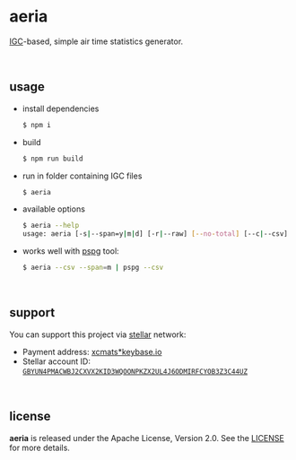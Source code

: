 # aeria

[IGC](http://www.ukiws.demon.co.uk/GFAC/documents/tech_spec_gnss.pdf)-based,
simple air time statistics generator.

<br />




## usage

* install dependencies
    ```bash
    $ npm i
    ```

* build
    ```bash
    $ npm run build
    ```

* run in folder containing IGC files
    ```bash
    $ aeria
    ```

* available options
    ```bash
    $ aeria --help
    usage: aeria [-s|--span=y|m|d] [-r|--raw] [--no-total] [--c|--csv]
    ```

* works well with [pspg] tool:
    ```bash
    $ aeria --csv --span=m | pspg --csv
    ```

</br>




## support

You can support this project via [stellar][stellar] network:

* Payment address: [xcmats*keybase.io][xcmatspayment]
* Stellar account ID: [`GBYUN4PMACWBJ2CXVX2KID3WQOONPKZX2UL4J6ODMIRFCYOB3Z3C44UZ`][addressproof]

<br />




## license

**aeria** is released under the Apache License, Version 2.0. See the
[LICENSE](https://github.com/drmats/aeria/blob/master/LICENSE)
for more details.




[pspg]: https://github.com/okbob/pspg
[stellar]: https://learn.stellar.org
[xcmatspayment]: https://keybase.io/xcmats
[addressproof]: https://keybase.io/xcmats/sigchain#d0999a36b501c4818c15cf813f5a53da5bfe437875d92262be8d285bbb67614e22
